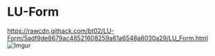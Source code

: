# LU-Form
https://rawcdn.githack.com/bt02/LU-Form/5adf9de8679ac48521608259a61a6548a8030a29/LU_Form.html
![Imgur](https://i.imgur.com/5rQkTSe.png)

